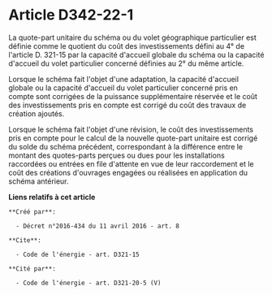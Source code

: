 # Article D342-22-1

La quote-part unitaire du schéma ou du volet géographique particulier est définie comme le quotient du coût des
investissements défini au 4° de l'article D. 321-15 par la capacité d'accueil globale du schéma ou la capacité d'accueil du
volet particulier concerné définies au 2° du même article. 

Lorsque le schéma fait l'objet d'une adaptation, la capacité d'accueil globale ou la capacité d'accueil du volet particulier
concerné pris en compte sont corrigées de la puissance supplémentaire réservée et le coût des investissements pris en compte
est corrigé du coût des travaux de création ajoutés. 

Lorsque le schéma fait l'objet d'une révision, le coût des investissements pris en compte pour le calcul de la nouvelle
quote-part unitaire est corrigé du solde du schéma précédent, correspondant à la différence entre le montant des quotes-parts
perçues ou dues pour les installations raccordées ou entrées en file d'attente en vue de leur raccordement et le coût des
créations d'ouvrages engagées ou réalisées en application du schéma antérieur.

**Liens relatifs à cet article**

	**Créé par**:

	  - Décret n°2016-434 du 11 avril 2016 - art. 8

	**Cite**:

	  - Code de l'énergie - art. D321-15

	**Cité par**:

	  - Code de l'énergie - art. D321-20-5 (V)

